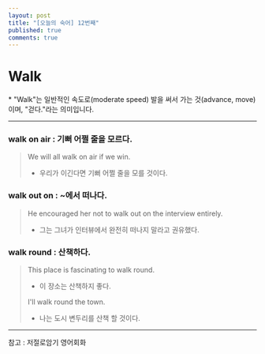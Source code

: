 ```yaml
---
layout: post
title: "[오늘의 숙어] 12번째"
published: true
comments: true
---
```


# Walk

<p class="message">
    * "Walk"는 일반적인 속도로(moderate speed) 발을 써서 가는 것(advance, move)이며, "걷다."라는 의미입니다.
</p>

---

### walk on air : 기뻐 어쩔 줄을 모르다.
> We will all walk on air if we win.
> - 우리가 이긴다면 기뻐 어쩔 줄을 모를 것이다.

### walk out on : ~에서 떠나다.
> He encouraged her not to walk out on the interview entirely.
> - 그는 그녀가 인터뷰에서 완전히 떠나지 말라고 권유했다.

### walk round : 산책하다.
> This place is fascinating to walk round.
> - 이 장소는 산책하지 좋다.
>
> I'll walk round the town.
> - 나는 도시 변두리를 산책 할 것이다.

---

참고 : 저절로암기 영어회화
